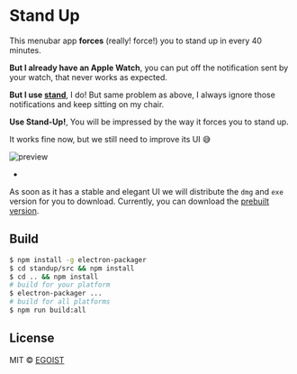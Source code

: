 # Stand Up

This menubar app **forces** (really! force!) you to stand up in every 40 minutes.

**But I already have an Apple Watch**, you can put off the notification sent by your watch, that never works as expected.

**But I use [stand](https://getstandapp.com/)**, I do! But same problem as above, I always ignore those notifications and keep sitting on my chair.

**Use Stand-Up!**, You will be impressed by the way it forces you to stand up.

It works fine now, but we still need to improve its UI 😅

![preview](http://ww4.sinaimg.cn/large/a15b4afegw1f3icrpmxm9j20e30cpjsa.jpg)

-

As soon as it has a stable and elegant UI we will distribute the `dmg` and `exe` version for you to download. Currently, you can download the [prebuilt version](http://7d9o3i.com1.z0.glb.clouddn.com/standup/latest.zip).

## Build

```bash
$ npm install -g electron-packager
$ cd standup/src && npm install
$ cd .. && npm install
# build for your platform
$ electron-packager ...
# build for all platforms
$ npm run build:all
```

## License

MIT &copy; [EGOIST](https://github.com/egoist)